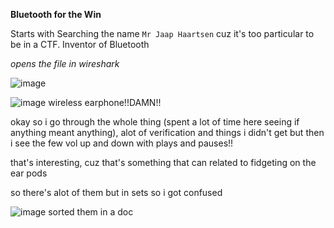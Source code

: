 **Bluetooth for the Win**

Starts with Searching the name `Mr Jaap Haartsen` cuz it's too particular to be in a CTF. Inventor of Bluetooth

*opens the file in wireshark*

![image](https://github.com/s4twik/summer/assets/147993943/09150bad-edb7-48c0-80bd-1342dd624839)

![image](https://github.com/s4twik/summer/assets/147993943/c725ecd2-b4c3-4227-92ee-152e1cb68b81)
wireless earphone!!DAMN!!

okay so i go through the whole thing (spent a lot of time here seeing if anything meant anything), alot of verification and things i didn't get but then i see the few vol up and down with plays and pauses!!

that's interesting, cuz that's something that can related to fidgeting on the ear pods

so there's alot of them but in sets so i got confused

![image](https://github.com/s4twik/summer/assets/147993943/2d6531cf-b9c8-437f-9a76-98644b090353)
sorted them in a doc
